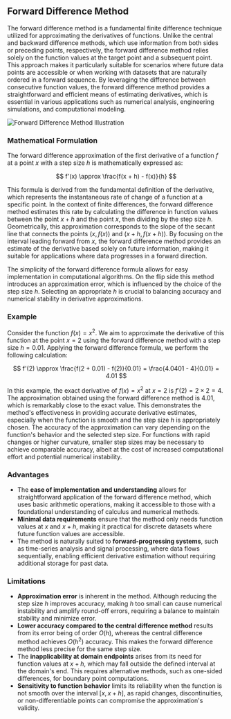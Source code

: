 ## Forward Difference Method

The forward difference method is a fundamental finite difference technique utilized for approximating the derivatives of functions. Unlike the central and backward difference methods, which use information from both sides or preceding points, respectively, the forward difference method relies solely on the function values at the target point and a subsequent point. This approach makes it particularly suitable for scenarios where future data points are accessible or when working with datasets that are naturally ordered in a forward sequence. By leveraging the difference between consecutive function values, the forward difference method provides a straightforward and efficient means of estimating derivatives, which is essential in various applications such as numerical analysis, engineering simulations, and computational modeling.

![Forward Difference Method Illustration](https://github.com/user-attachments/assets/6643da65-3308-4cac-b597-a1da3608a6e2)

### Mathematical Formulation

The forward difference approximation of the first derivative of a function $f$ at a point $x$ with a step size $h$ is mathematically expressed as:

$$
f'(x) \approx \frac{f(x + h) - f(x)}{h}
$$

This formula is derived from the fundamental definition of the derivative, which represents the instantaneous rate of change of a function at a specific point. In the context of finite differences, the forward difference method estimates this rate by calculating the difference in function values between the point $x + h$ and the point $x$, then dividing by the step size $h$. Geometrically, this approximation corresponds to the slope of the secant line that connects the points $(x, f(x))$ and $(x + h, f(x + h))$. By focusing on the interval leading forward from $x$, the forward difference method provides an estimate of the derivative based solely on future information, making it suitable for applications where data progresses in a forward direction.

The simplicity of the forward difference formula allows for easy implementation in computational algorithms. On the flip side this method introduces an approximation error, which is influenced by the choice of the step size $h$. Selecting an appropriate $h$ is crucial to balancing accuracy and numerical stability in derivative approximations.

### Example

Consider the function $f(x) = x^2$. We aim to approximate the derivative of this function at the point $x = 2$ using the forward difference method with a step size $h = 0.01$. Applying the forward difference formula, we perform the following calculation:

$$
f'(2) \approx \frac{f(2 + 0.01) - f(2)}{0.01} = \frac{4.0401 - 4}{0.01} = 4.01
$$

In this example, the exact derivative of $f(x) = x^2$ at $x = 2$ is $f'(2) = 2 \times 2 = 4$. The approximation obtained using the forward difference method is $4.01$, which is remarkably close to the exact value. This demonstrates the method's effectiveness in providing accurate derivative estimates, especially when the function is smooth and the step size $h$ is appropriately chosen. The accuracy of the approximation can vary depending on the function's behavior and the selected step size. For functions with rapid changes or higher curvature, smaller step sizes may be necessary to achieve comparable accuracy, albeit at the cost of increased computational effort and potential numerical instability.

### Advantages

- The **ease of implementation and understanding** allows for straightforward application of the forward difference method, which uses basic arithmetic operations, making it accessible to those with a foundational understanding of calculus and numerical methods.
- **Minimal data requirements** ensure that the method only needs function values at $x$ and $x + h$, making it practical for discrete datasets where future function values are accessible.
- The method is naturally suited to **forward-progressing systems**, such as time-series analysis and signal processing, where data flows sequentially, enabling efficient derivative estimation without requiring additional storage for past data.

### Limitations

- **Approximation error** is inherent in the method. Although reducing the step size $h$ improves accuracy, making $h$ too small can cause numerical instability and amplify round-off errors, requiring a balance to maintain stability and minimize error.
- **Lower accuracy compared to the central difference method** results from its error being of order $O(h)$, whereas the central difference method achieves $O(h^2)$ accuracy. This makes the forward difference method less precise for the same step size.
- The **inapplicability at domain endpoints** arises from its need for function values at $x + h$, which may fall outside the defined interval at the domain's end. This requires alternative methods, such as one-sided differences, for boundary point computations.
- **Sensitivity to function behavior** limits its reliability when the function is not smooth over the interval $[x, x + h]$, as rapid changes, discontinuities, or non-differentiable points can compromise the approximation's validity.

